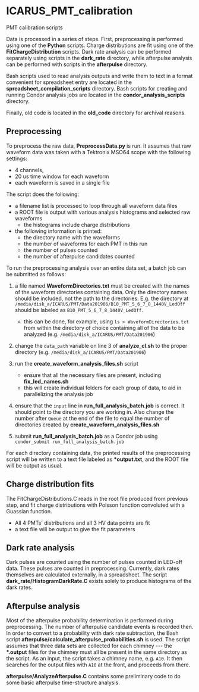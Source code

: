 # ICARUS_PMT_calibration
PMT calibration scripts

Data is processed in a series of steps. First, preprocessing is performed using one of the **Python** scripts. Charge distributions are fit using one of the **FitChargeDistribution** scripts. Dark rate analysis can be performed separately using scripts in the **dark_rate** directory, while afterpulse analysis can be performed with scripts in the **afterpulse** directory.

Bash scripts used to read analysis outputs and write them to text in a format convenient for spreadsheet entry are located in the **spreadsheet_compilation_scripts** directory. Bash scripts for creating and running Condor analysis jobs are located in the **condor_analysis_scripts** directory.

Finally, old code is located in the **old_code** directory for archival reasons.

## Preprocessing

To preprocess the raw data, **PreprocessData.py** is run. It assumes that raw waveform data was taken with a Tektronix MSO64 scope with the following settings: 

  -  4 channels,
  -  20 us time window for each waveform
  -  each waveform is saved in a single file

The script does the following:

  -  a filename list is processed to loop through all waveform data files
  -  a ROOT file is output with various analysis histograms and selected raw waveforms
      +  the histograms include charge distributions
  -  the following information is printed:
      +  the directory name with the waveforms
      +  the number of waveforms for each PMT in this run
      +  the number of pulses counted
      +  the number of afterpulse candidates counted

To run the preprocessing analysis over an entire data set, a batch job can be submitted as follows: 
    
 1. a file named **WaveformDirectories.txt** must be created with the names of the waveform directories containing data. Only the directory names should be included, not the path to the directories. E.g. the directory at `/media/disk_a/ICARUS/PMT/Data201906/B10_PMT_5_6_7_8_1440V_LedOff` should be labeled as `B10_PMT_5_6_7_8_1440V_LedOff`.
    - this can be done, for example, using `ls > WaveformDirectories.txt` from within the directory of choice containing all of the data to be analyzed (e.g. `/media/disk_a/ICARUS/PMT/Data201906`)

 2. change the `data_path` variable on line 3 of **analyze_cl.sh** to the proper directory (e.g. `/media/disk_a/ICARUS/PMT/Data201906`)

 3. run the **create_waveform_analysis_files.sh** script
    - ensure that all the necessary files are present, including **fix_led_names.sh**
    - this will create individual folders for each group of data, to aid in parallelizing the analysis job

 4. ensure that the `input` line in **run_full_analysis_batch.job** is correct. It should point to the directory you are working in. Also change the number after `Queue` at the end of the file to equal the number of directories created by **create_waveform_analysis_files.sh**

 5. submit **run_full_analysis_batch.job** as a Condor job using `condor_submit run_full_analysis_batch.job`

For each directory containing data, the printed results of the preprocessing script will be written to a text file labeled as **\*output.txt**, and the ROOT file will be output as usual.

## Charge distribution fits

The FitChargeDistributions.C reads in the root file produced from previous step, and fit charge distributions with Poisson function convoluted with a Guassian function.
  -  All 4 PMTs' distributions and all 3 HV data points are fit
  -  a text file will be output to give the fit parameters

## Dark rate analysis

Dark pulses are counted using the number of pulses counted in LED-off data. These pulses are counted in preprocessing. Currently, dark rates themselves are calculated externally, in a spreadsheet. The script **dark_rate/HistogramDarkRate.C** exists solely to produce histograms of the dark rates.

## Afterpulse analysis

Most of the afterpulse probability determination is performed during preprocessing. The number of afterpulse candidate events is recorded then. In order to convert to a probability with dark rate subtraction, the Bash script **afterpulse/calculate_afterpulse_probabilities.sh** is used. The script assumes that three data sets are collected for each chimney --- the **\*.output** files for the chimney must all be present in the same directory as the script. As an input, the script takes a chimney name, e.g. `A10`. It then searches for the output files with `A10` at the front, and proceeds from there.

**afterpulse/AnalyzeAfterpulse.C** contains some preliminary code to do some basic afterpulse time-structure analysis.